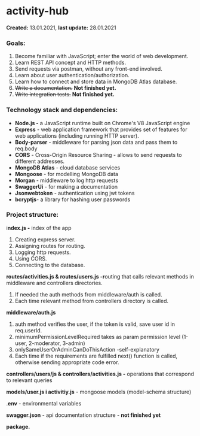 # activity-hub

**Created:** 13.01.2021, **last update:** 28.01.2021

### Goals:

1. Become familiar with JavaScript; enter the world of web development.
2. Learn REST API concept and HTTP methods.
3. Send requests via postman, without any front-end involved.
4. Learn about user authentication/authorization. 
5. Learn how to connect and store data in MongoDB Atlas database.
6. ~~Write a documentation.~~ **Not finished yet.**
7. ~~Write integration tests.~~ **Not finished yet.**

### Technology stack and dependencies:

- **Node.js -** a JavaScript runtime built on Chrome's V8 JavaScript engine
- **Express** - web application framework that provides set of features for web applications (including running HTTP server).
- **Body-parser** - middleware for parsing json data and pass them to req.body
- **CORS** - Cross-Origin Resource Sharing - allows to send requests to different addresses.
- **MongoDB Atlas** - cloud database services
- **Mongoose** - for modelling MongoDB data
- **Morgan** - middleware to log http requests
- **SwaggerUi**  - for making a documentation
- **Jsonwebtoken** - authentication using jwt tokens
- **bcryptjs**- a library for hashing user passwords

### Project structure:

i**ndex.js -** index of the app

1. Creating express server.
2. Assigning routes for routing.
3. Logging http requests.
4. Using CORS.
5. Connecting to the database.

**routes/activities.js & routes/users.js -r**outing that calls relevant methods in middleware and controllers directories.

1. If needed the auth methods from middleware/auth is called.
2. Each time relevant method from controllers directory is called.

**middleware/auth.js**

1. auth method verifies the user, if the token is valid, save user id in req.userId.
2. minimumPermissionLevelRequired takes as param permission level (1-user, 2-moderator, 3-admin)
3. onlySameUserOrAdminCanDoThisAction -self-explanatory
4. Each time if the requirements are fulfilled next() function is called, otherwise sending appropriate code error.

**controllers/users/js & controllers/activities.js -** operations that correspond to relevant queries

**models/user.js i activitiy.js** - mongoose models (model-schema structure)

.**env** - environmental variables

**swagger.json**  - api documentation structure - **not finished yet**

**package.**